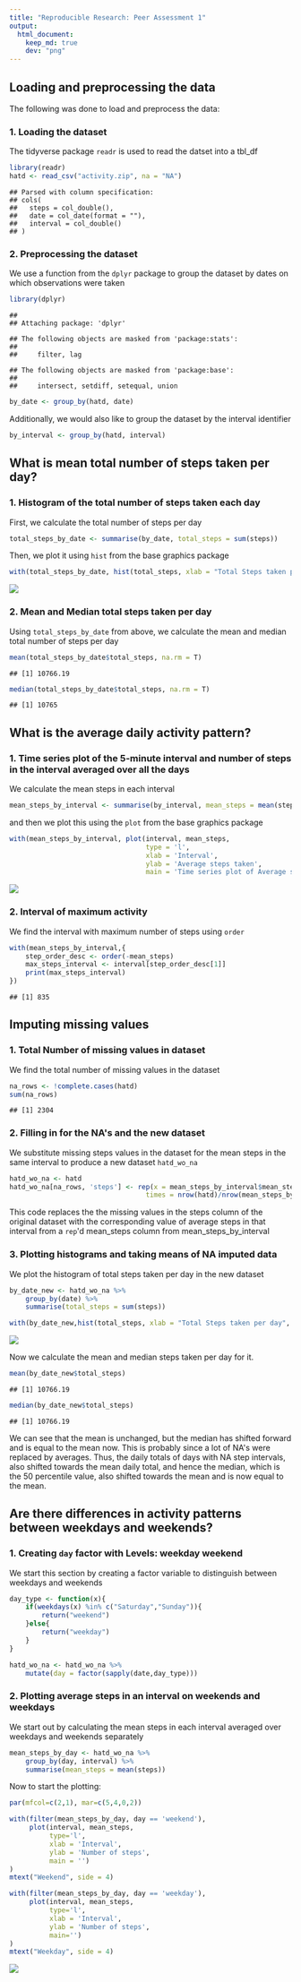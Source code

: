 ```yaml
---
title: "Reproducible Research: Peer Assessment 1"
output: 
  html_document:
    keep_md: true
    dev: "png"
---
```



## Loading and preprocessing the data
The following was done to load and preprocess the data:

### 1. Loading the dataset
The tidyverse package `readr` is used to read the datset into a tbl_df

```r
library(readr)
hatd <- read_csv("activity.zip", na = "NA")
```

```
## Parsed with column specification:
## cols(
##   steps = col_double(),
##   date = col_date(format = ""),
##   interval = col_double()
## )
```

### 2. Preprocessing the dataset
We use a function from the `dplyr` package to group the dataset by dates on which observations were taken

```r
library(dplyr)
```

```
## 
## Attaching package: 'dplyr'
```

```
## The following objects are masked from 'package:stats':
## 
##     filter, lag
```

```
## The following objects are masked from 'package:base':
## 
##     intersect, setdiff, setequal, union
```

```r
by_date <- group_by(hatd, date)
```
Additionally, we would also like to group the dataset by the interval identifier

```r
by_interval <- group_by(hatd, interval)
```

## What is mean total number of steps taken per day?
### 1. Histogram of the total number of steps taken each day

First, we calculate the total number of steps per day

```r
total_steps_by_date <- summarise(by_date, total_steps = sum(steps))
```
Then, we plot it using `hist` from the base graphics package

```r
with(total_steps_by_date, hist(total_steps, xlab = "Total Steps taken per day", main = "Histogram of total steps taken per day"))
```

![](PA1_template_files/figure-html/plot1-1.png)<!-- -->


### 2. Mean and Median total steps taken per day

Using `total_steps_by_date` from above, we calculate the mean and median total number of steps per day

```r
mean(total_steps_by_date$total_steps, na.rm = T)
```

```
## [1] 10766.19
```

```r
median(total_steps_by_date$total_steps, na.rm = T)
```

```
## [1] 10765
```
## What is the average daily activity pattern?

### 1. Time series plot of the 5-minute interval and number of steps in the interval averaged over all the days

We calculate the mean steps in each interval

```r
mean_steps_by_interval <- summarise(by_interval, mean_steps = mean(steps, na.rm = T))
```
and then we plot this using the `plot` from the base graphics package

```r
with(mean_steps_by_interval, plot(interval, mean_steps, 
                                  type = 'l',
                                  xlab = 'Interval',
                                  ylab = 'Average steps taken',
                                  main = 'Time series plot of Average steps taken versus the interval'))
```

![](PA1_template_files/figure-html/plot2-1.png)<!-- -->

### 2. Interval of maximum activity

We find the interval with maximum number of steps using `order`

```r
with(mean_steps_by_interval,{
    step_order_desc <- order(-mean_steps)
    max_steps_interval <- interval[step_order_desc[1]]
    print(max_steps_interval)
})
```

```
## [1] 835
```
## Imputing missing values

### 1. Total Number of missing values in dataset

We find the total number of missing values in the dataset

```r
na_rows <- !complete.cases(hatd)
sum(na_rows)
```

```
## [1] 2304
```

### 2. Filling in for the NA's and the new dataset

We substitute missing steps values in the dataset for the mean steps in the same interval to produce a new dataset `hatd_wo_na`

```r
hatd_wo_na <- hatd
hatd_wo_na[na_rows, 'steps'] <- rep(x = mean_steps_by_interval$mean_steps, 
                                  times = nrow(hatd)/nrow(mean_steps_by_interval))[na_rows]
```
This code replaces the the missing values in the steps column of the original dataset with the corresponding value of average steps in that interval from a `rep`'d mean_steps column from mean_steps_by_interval

### 3. Plotting histograms and taking means of NA imputed data

We plot the histogram of total steps taken per day in the new dataset

```r
by_date_new <- hatd_wo_na %>% 
    group_by(date) %>%
    summarise(total_steps = sum(steps))

with(by_date_new,hist(total_steps, xlab = "Total Steps taken per day", main = "Histogram of total steps taken per day"))
```

![](PA1_template_files/figure-html/plot3-1.png)<!-- -->

Now we calculate the mean and median steps taken per day for it.

```r
mean(by_date_new$total_steps)
```

```
## [1] 10766.19
```

```r
median(by_date_new$total_steps)    
```

```
## [1] 10766.19
```
We can see that the mean is unchanged, but the median has shifted forward and is equal to the mean now. This is probably since a lot of NA's were replaced by averages. Thus, the daily totals of days with NA step intervals, also shifted towards the mean daily total, and hence the median, which is the 50 percentile value, also shifted towards the mean and is now equal to the mean.


## Are there differences in activity patterns between weekdays and weekends?

### 1. Creating `day` factor with Levels: weekday weekend
We start this section by creating a factor variable to distinguish between weekdays and weekends

```r
day_type <- function(x){
    if(weekdays(x) %in% c("Saturday","Sunday")){
        return("weekend")
    }else{
        return("weekday")
    }
}

hatd_wo_na <- hatd_wo_na %>% 
    mutate(day = factor(sapply(date,day_type)))
```

### 2. Plotting average steps in an interval on weekends and weekdays

We start out by calculating the mean steps in each interval averaged over weekdays and weekends separately

```r
mean_steps_by_day <- hatd_wo_na %>% 
    group_by(day, interval) %>% 
    summarise(mean_steps = mean(steps))
```

Now to start the plotting:

```r
par(mfcol=c(2,1), mar=c(5,4,0,2))

with(filter(mean_steps_by_day, day == 'weekend'),
     plot(interval, mean_steps, 
          type='l',
          xlab = 'Interval',
          ylab = 'Number of steps',
          main = '')
)
mtext("Weekend", side = 4)

with(filter(mean_steps_by_day, day == 'weekday'),
     plot(interval, mean_steps, 
          type='l',
          xlab = 'Interval',
          ylab = 'Number of steps',
          main='')
)
mtext("Weekday", side = 4)
```

![](PA1_template_files/figure-html/plot4-1.png)<!-- -->
